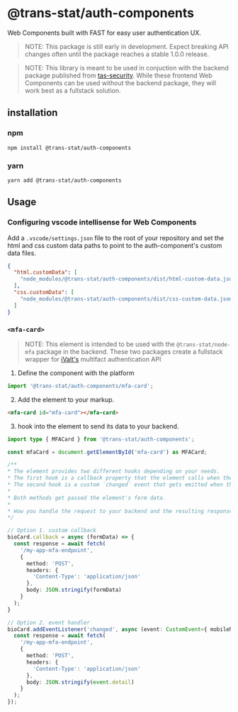 # @trans-stat/auth-components
Web Components built with FAST for easy user authentication UX.

> NOTE: This package is still early in development. Expect breaking API changes often until the package reaches a stable 1.0.0 release.

> NOTE: This library is meant to be used in conjuction with the backend package published from [tas-security](https://github.com/trans-stat/tas-security).
While these frontend Web Components can be used without the backend package, they will work best as a fullstack solution.

## installation
### npm
```shell
npm install @trans-stat/auth-components
```
### yarn
```shell
yarn add @trans-stat/auth-components
```

## Usage
### Configuring vscode intellisense for Web Components
Add a `.vscode/settings.json` file to the root of your repository and set the html and css custom data paths to point to the auth-component's custom data files.
```json
{
  "html.customData": [
    "node_modules/@trans-stat/auth-components/dist/html-custom-data.json"
  ],
  "css.customData": [
    "node_modules/@trans-stat/auth-components/dist/css-custom-data.json"
  ]
}
```

### `<mfa-card>`
> NOTE: This element is intended to be used with the `@trans-stat/node-mfa` package in the backend.
These two packages create a fullstack wrapper for [iValt's](https://ivalt.com) multifact authentication API
1. Define the component with the platform
```ts
import '@trans-stat/auth-components/mfa-card';
```
2. Add the element to your markup.
```html
<mfa-card id="mfa-card"></mfa-card>
```
3. hook into the element to send its data to your backend.
```ts
import type { MFACard } from '@trans-stat/auth-components';

const mfaCard = document.getElementById('mfa-card') as MFACard;

/**
* The element provides two different hooks depending on your needs.
* The first hook is a callback property that the element calls when the submit button is clicked.
* The second hook is a custom `changed` event that gets emitted when the submit button is clicked.
*
* Both methods get passed the element's form data.
* 
* How you handle the request to your backend and the resulting response is entirely up to you and your choice of frameworks.
*/

// Option 1. custom callback
bioCard.callback = async (formData) => {
  const response = await fetch(
    '/my-app-mfa-endpoint',
    {
      method: 'POST',
      headers: {
        'Content-Type': 'application/json'
      },
      body: JSON.stringify(formData)
    }
  );
}

// Option 2. event handler
bioCard.addEventListener('changed', async (event: CustomEvent<{ mobileNumber: string }>) => {
  const response = await fetch(
    '/my-app-mfa-endpoint',
    {
      method: 'POST',
      headers: {
        'Content-Type': 'application/json'
      },
      body: JSON.stringify(event.detail)
    }
  );
});
```